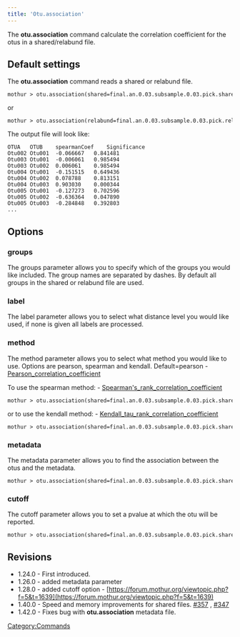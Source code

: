 ```yaml
---
title: 'Otu.association'
---
```

The **otu.association** command calculate the
correlation coefficient for the otus in a shared/relabund file.


## Default settings

The **otu.association** command reads a shared
or relabund file.

    mothur > otu.association(shared=final.an.0.03.subsample.0.03.pick.shared)

or

    mothur > otu.association(relabund=final.an.0.03.subsample.0.03.pick.relabund)

The output file will look like:

    OTUA   OTUB    spearmanCoef    Significance
    Otu002 Otu001  -0.066667   0.841481
    Otu003 Otu001  -0.006061   0.985494
    Otu003 Otu002  0.006061    0.985494
    Otu004 Otu001  -0.151515   0.649436
    Otu004 Otu002  0.078788    0.813151
    Otu004 Otu003  0.903030    0.000344
    Otu005 Otu001  -0.127273   0.702596
    Otu005 Otu002  -0.636364   0.047890
    Otu005 Otu003  -0.284848   0.392803
    ...

## Options

### groups

The groups parameter allows you to specify which of the groups you would
like included. The group names are separated by dashes. By default all
groups in the shared or relabund file are used.

### label

The label parameter allows you to select what distance level you would
like used, if none is given all labels are processed.

### method

The method parameter allows you to select what method you would like to
use. Options are pearson, spearman and kendall. Default=pearson -
[Pearson_correlation_coefficient](Pearson_correlation_coefficient)

To use the spearman method: -
[Spearman's_rank_correlation_coefficient](Spearman's_rank_correlation_coefficient)

    mothur > otu.association(shared=final.an.0.03.subsample.0.03.pick.shared, method=spearman)

or to use the kendall method: -
[Kendall_tau_rank_correlation_coefficient](Kendall_tau_rank_correlation_coefficient)

    mothur > otu.association(shared=final.an.0.03.subsample.0.03.pick.shared, method=kendall)

### metadata

The metadata parameter allows you to find the association between the
otus and the metadata.

    mothur > otu.association(shared=final.an.0.03.subsample.0.03.pick.shared, metadata=mouse.dpw.metadata)

### cutoff

The cutoff parameter allows you to set a pvalue at which the otu will be
reported.

    mothur > otu.association(shared=final.an.0.03.subsample.0.03.pick.shared, metadata=mouse.dpw.metadata, cutoff=0.005)

## Revisions

-   1.24.0 - First introduced.
-   1.26.0 - added metadata parameter
-   1.28.0 - added cutoff option -
    [https://forum.mothur.org/viewtopic.php?f=5&t=1639](https://forum.mothur.org/viewtopic.php?f=5&t=1639)
-   1.40.0 - Speed and memory improvements for shared files.
    [\#357](https://github.com/mothur/mothur/issues/357) ,
    [\#347](https://github.com/mothur/mothur/issues/347)
-   1.42.0 - Fixes bug with **otu.association** metadata file.

[Category:Commands](Category:Commands)
